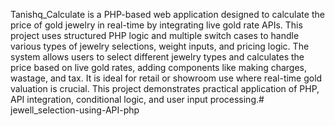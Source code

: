 Tanishq_Calculate is a PHP-based web application designed to calculate the price of gold jewelry in real-time by integrating live gold rate APIs. This project uses structured PHP logic and multiple switch cases to handle various types of jewelry selections, weight inputs, and pricing logic. The system allows users to select different jewelry types and calculates the price based on live gold rates, adding components like making charges, wastage, and tax. It is ideal for retail or showroom use where real-time gold valuation is crucial. This project demonstrates practical application of PHP, API integration, conditional logic, and user input processing.# jewell_selection-using-API-php

